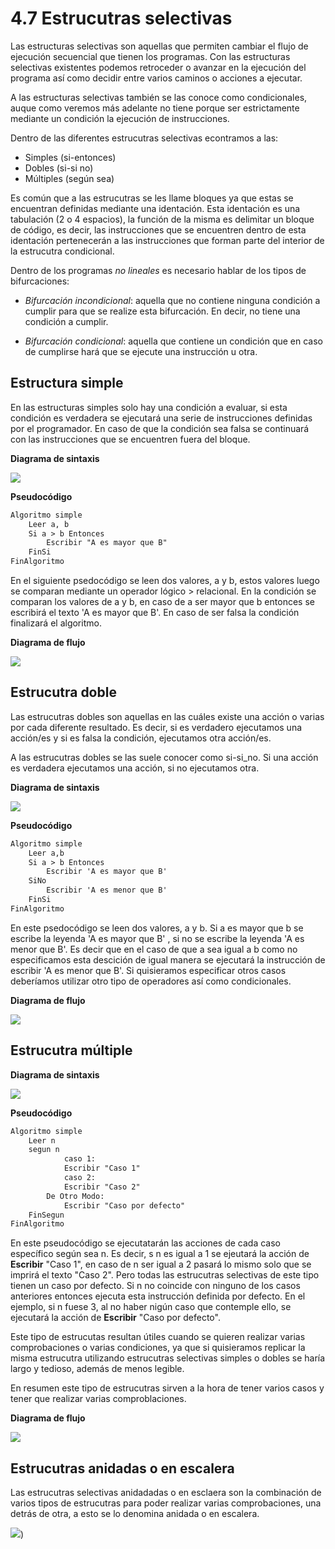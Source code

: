 # 4.7 Estrucutras selectivas

Las estructuras selectivas son aquellas que permiten cambiar el flujo de ejecución secuencial que tienen los programas. Con las estructuras selectivas existentes podemos retroceder o avanzar en la ejecución del programa así como decidir entre varios caminos o acciones a ejecutar.

A las estructuras selectivas también se las conoce como condicionales, auque como veremos más adelante no tiene porque ser estrictamente mediante un condición la ejecución de instrucciones.

Dentro de las diferentes estrucutras selectivas econtramos a las:
* Simples (si-entonces)
* Dobles (si-si no)
* Múltiples (según sea)

Es común que a las estrucutras se les llame bloques ya que estas se encuentran definidas mediante una identación. Esta identación es una tabulación (2 o 4 espacios), la función de la misma es delimitar un bloque de código, es decir, las instrucciones que se encuentren dentro de esta identación pertenecerán a las instrucciones que forman parte del interior de la estrucutra condicional.

Dentro de los programas *no lineales* es necesario hablar de los tipos de bifurcaciones:

* *Bifurcación incondicional*: aquella que no contiene ninguna condición a cumplir para que se realize esta bifurcación. En decir, no tiene una condición a cumplir.

* *Bifurcación condicional*: aquella que contiene un condición que en caso de cumplirse hará que se ejecute una instrucción u otra.

## Estructura simple

En las estructuras simples solo hay una condición a evaluar, si esta condición es verdadera se ejecutará una serie de instrucciones definidas por el programador. En caso de que la condición sea falsa se continuará con las instrucciones que se encuentren fuera del bloque.

**Diagrama de sintaxis**

![](../src/4-%20Sintaxis%20simple.jpg)

**Pseudocódigo**

```markdown
Algoritmo simple
	Leer a, b
	Si a > b Entonces
		Escribir "A es mayor que B"
	FinSi
FinAlgoritmo
```

En el siguiente psedocódigo se leen dos valores, a y b, estos valores luego se comparan mediante un operador lógico > relacional. En la condición se comparan los valores de a y b, en caso de a ser mayor que b entonces se escribirá el texto 'A es mayor que B'. En caso de ser falsa la condición finalizará el algoritmo.

**Diagrama de flujo**

![](../src/Diagrama%20simple.jpg)

## Estrucutra doble

Las estrucutras dobles son aquellas en las cuáles existe una acción o varias por cada diferente resultado. Es decir, si es verdadero ejecutamos una acción/es y si es falsa la condición, ejecutamos otra acción/es.

A las estrucutras dobles se las suele conocer como si-si_no. Si una acción es verdadera ejecutamos una acción, si no ejecutamos otra.

**Diagrama de sintaxis**

![](../src/4-Sintaxis%20Doble.jpg)

**Pseudocódigo**

```markdown
Algoritmo simple
	Leer a,b
	Si a > b Entonces
		Escribir 'A es mayor que B'
	SiNo
		Escribir 'A es menor que B'
	FinSi
FinAlgoritmo
```

En este psedocódigo se leen dos valores, a y b. Si a es mayor que b se escribe la leyenda 'A es mayor que B' , si no se escribe la leyenda 'A es menor que B'. Es decir que en el caso de que a sea igual a b como no especificamos esta descición de igual manera se ejecutará la instrucción de escribir 'A es menor que B'. Si quisieramos especificar otros casos deberíamos utilizar otro tipo de operadores así como condicionales.

**Diagrama de flujo**

![](../src/Diagrama%20doble.jpg)

## Estrucutra múltiple

**Diagrama de sintaxis**

![](../src/4-Sintaxis%20m%C3%BAltiple.jpg)

**Pseudocódigo**

```markdown
Algoritmo simple
	Leer n
	segun n
			caso 1:
			Escribir "Caso 1"
			caso 2:
			Escribir "Caso 2"
		De Otro Modo:
			Escribir "Caso por defecto"
	FinSegun
FinAlgoritmo
```
En este pseudocódigo se ejecutatarán las acciones de cada caso específico según sea n. Es decir, s n es igual a 1 se ejeutará la acción de **Escribir** "Caso 1", en caso de n ser igual a 2 pasará lo mismo solo que se imprirá el texto "Caso 2". Pero todas las estrucutras selectivas de este tipo tienen un caso por defecto. Si n no coincide con ninguno de los casos anteriores entonces ejecuta esta instrucción definida por defecto. En el ejemplo, si n fuese 3, al no haber nigún caso que contemple ello, se ejecutará la acción de **Escribir** "Caso por defecto".

Este tipo de estrucutas resultan útiles cuando se quieren realizar varias comprobaciones o varias condiciones, ya que si quisieramos replicar la misma estrucutra utilizando estrucutras selectivas simples o dobles se haría largo y tedioso, además de menos legible. 

En resumen este tipo de estrucutras sirven a la hora de tener varios casos y tener que realizar varias comproblaciones. 

**Diagrama de flujo**

![](../src/4-Diagrama%20m%C3%BAltiple.jpg)

## Estrucutras anidadas o en escalera 

Las estrucutras selectivas anidadadas o en esclaera son la combinación de varios tipos de estrucutras para poder realizar varias comprobaciones, una detrás de otra, a esto se lo denomina anidada o en escalera.

![](../src/4-Estructuras%20anidadas.jpg))
